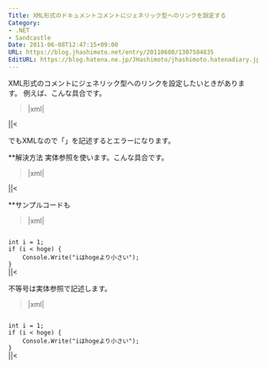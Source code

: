 ```yaml
---
Title: XML形式のドキュメントコメントにジェネリック型へのリンクを設定する
Category:
- .NET
- Sandcastle
Date: 2011-06-08T12:47:15+09:00
URL: https://blog.jhashimoto.net/entry/20110608/1307504835
EditURL: https://blog.hatena.ne.jp/JHashimoto/jhashimoto.hatenadiary.jp/atom/entry/12921228815717257632
---
```



XML形式のコメントにジェネリック型へのリンクを設定したいときがあります。
例えば、こんな具合です。
>|xml|
<see cref="System.Collections.Generic.List<T>"/>
||<

でもXMLなので「<T>」を記述するとエラーになります。

**解決方法
実体参照を使います。こんな具合です。

>|xml|
<see cref="System.Collections.Generic.List&lt;T&gt;"/>
||<

**サンプルコードも
>|xml|
<example>
<code>
int i = 1;
if (i < hoge) {
    Console.Write("iはhogeより小さい");
}
</code>
</example>
||<

不等号は実体参照で記述します。

>|xml|
<example>
<code>
int i = 1;
if (i &lt; hoge) {
    Console.Write("iはhogeより小さい");
}
</code>
</example>
||<
